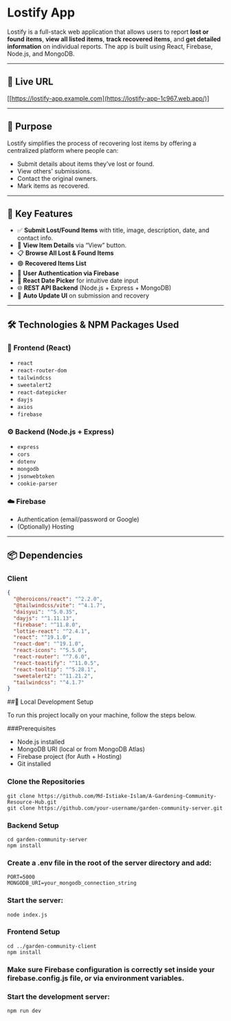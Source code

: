 # Lostify App

Lostify is a full-stack web application that allows users to report **lost or found items**, **view all listed items**, **track recovered items**, and **get detailed information** on individual reports. The app is built using React, Firebase, Node.js, and MongoDB.

---

## 🔗 Live URL

[[https://lostify-app.example.com](https://lostify-app-1c967.web.app/)]

---

## 🎯 Purpose

Lostify simplifies the process of recovering lost items by offering a centralized platform where people can:
- Submit details about items they’ve lost or found.
- View others' submissions.
- Contact the original owners.
- Mark items as recovered.

---

## 🧩 Key Features

- ✅ **Submit Lost/Found Items** with title, image, description, date, and contact info.
- 📄 **View Item Details** via “View” button.
- 📋 **Browse All Lost & Found Items**
- 🟢 **Recovered Items List**
- 🔐 **User Authentication via Firebase**
- 📅 **React Date Picker** for intuitive date input
- 🌐 **REST API Backend** (Node.js + Express + MongoDB)
- 🔄 **Auto Update UI** on submission and recovery

---

## 🛠️ Technologies & NPM Packages Used

### 🔧 Frontend (React)
- `react`
- `react-router-dom`
- `tailwindcss`
- `sweetalert2`
- `react-datepicker`
- `dayjs`
- `axios`
- `firebase`

### ⚙️ Backend (Node.js + Express)
- `express`
- `cors`
- `dotenv`
- `mongodb`
- `jsonwebtoken`
- `cookie-parser`

### ☁️ Firebase
- Authentication (email/password or Google)
- (Optionally) Hosting

---

## 📦 Dependencies

### Client

```json
{
  "@heroicons/react": "^2.2.0",
  "@tailwindcss/vite": "^4.1.7",
  "daisyui": "^5.0.35",
  "dayjs": "^1.11.13",
  "firebase": "^11.8.0",
  "lottie-react": "^2.4.1",
  "react": "^19.1.0",
  "react-dom": "^19.1.0",
  "react-icons": "^5.5.0",
  "react-router": "^7.6.0",
  "react-toastify": "^11.0.5",
  "react-tooltip": "^5.28.1",
  "sweetalert2": "^11.21.2",
  "tailwindcss": "^4.1.7"
}
```

##🧪 Local Development Setup

To run this project locally on your machine, follow the steps below.

###Prerequisites

- Node.js installed
- MongoDB URI (local or from MongoDB Atlas)
- Firebase project (for Auth + Hosting)
- Git installed

### Clone the Repositories

```
git clone https://github.com/Md-Istiake-Islam/A-Gardening-Community-Resource-Hub.git
git clone https://github.com/your-username/garden-community-server.git
```
### Backend Setup

```
cd garden-community-server
npm install
```
### Create a .env file in the root of the server directory and add:

```
PORT=5000
MONGODB_URI=your_mongodb_connection_string
```
### Start the server:

```
node index.js
```

### Frontend Setup

```
cd ../garden-community-client
npm install
```
### Make sure Firebase configuration is correctly set inside your firebase.config.js file, or via environment variables.

### Start the development server:

```
npm run dev
```
